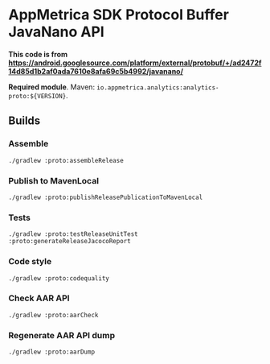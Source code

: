 # AppMetrica SDK Protocol Buffer JavaNano API

**This code is from https://android.googlesource.com/platform/external/protobuf/+/ad2472f14d85d1b2af0ada7610e8afa69c5b4992/javanano/**

**Required module**.
Maven: `io.appmetrica.analytics:analytics-proto:${VERSION}`.

## Builds

### Assemble

`./gradlew :proto:assembleRelease`

### Publish to MavenLocal

`./gradlew :proto:publishReleasePublicationToMavenLocal`

### Tests

`./gradlew :proto:testReleaseUnitTest :proto:generateReleaseJacocoReport`

### Code style

`./gradlew :proto:codequality`

### Check AAR API

`./gradlew :proto:aarCheck`

### Regenerate AAR API dump

`./gradlew :proto:aarDump`
